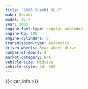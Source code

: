 ```yaml
---
title: "2005 Suzuki XL-7"
make: Suzuki
model: XL-7
year: 2005
engine-fuel-type: regular unleaded
engine-hp: 185
engine-cylinders: 6
transmission-type: Automatic
driven-wheels: Rear wheel drive
number-of-doors: 4
market-category: N/A
vehicle-size: Midsize
vehicle-style: 4dr SUV
---
```


{{< car_info >}}
